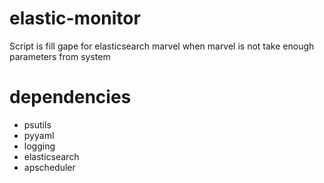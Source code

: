# elastic-monitor
Script is fill gape for elasticsearch marvel when marvel is not take enough parameters from system

# dependencies
   * psutils
   * pyyaml
   * logging
   * elasticsearch
   * apscheduler
